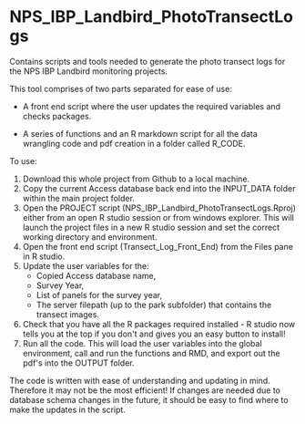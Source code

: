 # NPS_IBP_Landbird_PhotoTransectLogs

Contains scripts and tools needed to generate the photo transect logs for the NPS IBP Landbird monitoring projects.


This tool comprises of two parts separated for ease of use:

  - A front end script where the user updates the required variables and checks packages.
  
  - A series of functions and an R markdown script for all the data wrangling code and pdf creation in a folder called R_CODE.

To use:

  1.  Download this whole project from Github to a local machine.
  1.  Copy the current Access database back end into the INPUT_DATA folder within the main project folder. 
  1.  Open the PROJECT script (NPS_IBP_Landbird_PhotoTransectLogs.Rproj) either from an open R studio session or from windows explorer. This will launch the project files in a new R studio session and set the correct working directory and environment.
  1.  Open the front end script (Transect_Log_Front_End) from the Files pane in R studio.
  1.  Update the user variables for the:
      *  Copied Access database name,
      *  Survey Year,
      *  List of panels for the survey year,
      *  The server filepath (up to the park subfolder) that contains the transect images.
  1. Check that you have all the R packages required installed - R studio now tells you at the top if you don't and gives you an easy button to install!
  1.  Run all the code. This will load the user variables into the global environment, call and run the functions and RMD, and export out the pdf's into the OUTPUT folder.
  
  
The code is written with ease of understanding and updating in mind. Therefore it may not be the most efficient! If changes are needed due to database schema changes in the future, it should be easy to find where to make the updates in the script.
